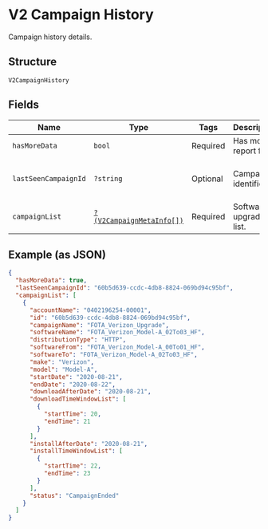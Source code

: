 
# V2 Campaign History

Campaign history details.

## Structure

`V2CampaignHistory`

## Fields

| Name | Type | Tags | Description | Getter | Setter |
|  --- | --- | --- | --- | --- | --- |
| `hasMoreData` | `bool` | Required | Has more report flag. | getHasMoreData(): bool | setHasMoreData(bool hasMoreData): void |
| `lastSeenCampaignId` | `?string` | Optional | Campaign identifier. | getLastSeenCampaignId(): ?string | setLastSeenCampaignId(?string lastSeenCampaignId): void |
| `campaignList` | [`?(V2CampaignMetaInfo[])`](../../doc/models/v2-campaign-meta-info.md) | Required | Software upgrade list. | getCampaignList(): ?array | setCampaignList(?array campaignList): void |

## Example (as JSON)

```json
{
  "hasMoreData": true,
  "lastSeenCampaignId": "60b5d639-ccdc-4db8-8824-069bd94c95bf",
  "campaignList": [
    {
      "accountName": "0402196254-00001",
      "id": "60b5d639-ccdc-4db8-8824-069bd94c95bf",
      "campaignName": "FOTA_Verizon_Upgrade",
      "softwareName": "FOTA_Verizon_Model-A_02To03_HF",
      "distributionType": "HTTP",
      "softwareFrom": "FOTA_Verizon_Model-A_00To01_HF",
      "softwareTo": "FOTA_Verizon_Model-A_02To03_HF",
      "make": "Verizon",
      "model": "Model-A",
      "startDate": "2020-08-21",
      "endDate": "2020-08-22",
      "downloadAfterDate": "2020-08-21",
      "downloadTimeWindowList": [
        {
          "startTime": 20,
          "endTime": 21
        }
      ],
      "installAfterDate": "2020-08-21",
      "installTimeWindowList": [
        {
          "startTime": 22,
          "endTime": 23
        }
      ],
      "status": "CampaignEnded"
    }
  ]
}
```

